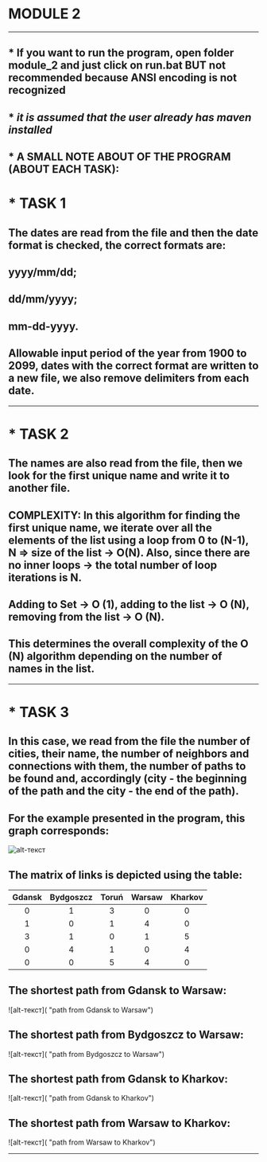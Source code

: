# MODULE 2
***
## * If you want to run the program, open folder module_2 and just click on run.bat **BUT not recommended because ANSI encoding is not recognized**
## * _it is assumed that the user already has maven installed_

## * A SMALL NOTE ABOUT OF THE PROGRAM (ABOUT EACH TASK):
#  * TASK 1 
##   The dates are read from the file and then the date format is checked, the correct formats are:
##      yyyy/mm/dd;
##      dd/mm/yyyy;
##      mm-dd-yyyy.
##  Allowable input period of the year from 1900 to 2099, dates with the correct format are written to a new file, we also remove delimiters from each date.
***
#   * TASK 2
##  The names are also read from the file, then we look for the first unique name and write it to another file.
##  COMPLEXITY: In this algorithm for finding the first unique name, we iterate over all the elements of the list using a loop from 0 to (N-1), N => size of the list -> O(N). Also, since there are no inner loops -> the total number of loop iterations is N.
##  Adding to Set -> O (1), adding to the list -> O (N), removing from the list -> O (N).
##  This determines the overall complexity of the O (N) algorithm depending on the number of names in the list.
***
#  * TASK 3
##  In this case, we read from the file the number of cities, their name, the number of neighbors and connections with them, the number of paths to be found and, accordingly (city - the beginning of the path and the city - the end of the path).
##  For the example presented in the program, this graph corresponds:
![alt-текст]( "graph")

##  The matrix of links is depicted using the table:
| Gdansk | Bydgoszcz | Toruń | Warsaw | Kharkov |
|:------:|:---------:|:-----:|:------:|:-------:|
|    0   |     1     |   3   |    0   |    0    |
|    1   |     0     |   1   |    4   |    0    |
|    3   |     1     |   0   |    1   |    5    |
|    0   |     4     |   1   |    0   |    4    |
|    0   |     0     |   5   |    4   |    0    |

##  The shortest path from Gdansk to Warsaw:
![alt-текст]( "path from Gdansk to Warsaw")

##  The shortest path from Bydgoszcz to Warsaw:
![alt-текст]( "path from Bydgoszcz to Warsaw")

##  The shortest path from Gdansk to Kharkov:
![alt-текст]( "path from Gdansk to Kharkov")

##  The shortest path from Warsaw to Kharkov:
![alt-текст]( "path from Warsaw to Kharkov")

***